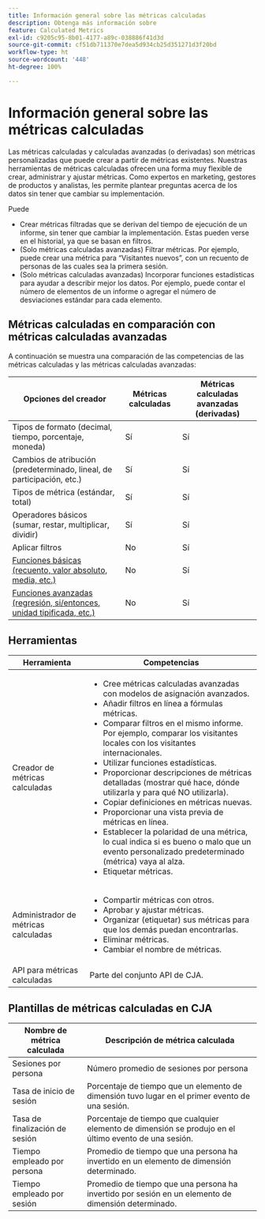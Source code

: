 ```yaml
---
title: Información general sobre las métricas calculadas
description: Obtenga más información sobre
feature: Calculated Metrics
exl-id: c9205c95-8b01-4177-a89c-038886f41d3d
source-git-commit: cf51db711370e7dea5d934cb25d351271d3f20bd
workflow-type: ht
source-wordcount: '448'
ht-degree: 100%

---
```


# Información general sobre las métricas calculadas

Las métricas calculadas y calculadas avanzadas (o derivadas) son métricas personalizadas que puede crear a partir de métricas existentes. Nuestras herramientas de métricas calculadas ofrecen una forma muy flexible de crear, administrar y ajustar métricas. Como expertos en marketing, gestores de productos y analistas, les permite plantear preguntas acerca de los datos sin tener que cambiar su implementación.  

Puede

* Crear métricas filtradas que se derivan del tiempo de ejecución de un informe, sin tener que cambiar la implementación. Estas pueden verse en el historial, ya que se basan en filtros.
* (Solo métricas calculadas avanzadas) Filtrar métricas. Por ejemplo, puede crear una métrica para “Visitantes nuevos”, con un recuento de personas de las cuales sea la primera sesión.
* (Solo métricas calculadas avanzadas) Incorporar funciones estadísticas para ayudar a describir mejor los datos. Por ejemplo, puede contar el número de elementos de un informe o agregar el número de desviaciones estándar para cada elemento.

## Métricas calculadas en comparación con métricas calculadas avanzadas

A continuación se muestra una comparación de las competencias de las métricas calculadas y las métricas calculadas avanzadas:

| Opciones del creador | Métricas calculadas | Métricas calculadas avanzadas (derivadas) |
|---|---|---|
| Tipos de formato (decimal, tiempo, porcentaje, moneda) | Sí | Sí |
| Cambios de atribución (predeterminado, lineal, de participación, etc.) | Sí | Sí |
| Tipos de métrica (estándar, total) | Sí | Sí |
| Operadores básicos (sumar, restar, multiplicar, dividir) | Sí | Sí |
| Aplicar filtros | No | Sí |
| [Funciones básicas (recuento, valor absoluto, media, etc.)](/help/components/calc-metrics/cm-functions.md) | No | Sí |
| [Funciones avanzadas (regresión, si/entonces, unidad tipificada, etc.)](/help/components/calc-metrics/cm-adv-functions.md) | No | Sí |

## Herramientas

| Herramienta | Competencias |
|--- |--- |
| Creador de métricas calculadas | <ul><li>Cree métricas calculadas avanzadas con modelos de asignación avanzados.</li><li>Añadir filtros en línea a fórmulas métricas.</li><li>Comparar filtros en el mismo informe. Por ejemplo, comparar los visitantes locales con los visitantes internacionales.</li><li>Utilizar funciones estadísticas.</li><li> Proporcionar descripciones de métricas detalladas (mostrar qué hace, dónde utilizarla y para qué NO utilizarla).</li><li>Copiar definiciones en métricas nuevas.</li><li>Proporcionar una vista previa de métricas en línea.</li><li>Establecer la polaridad de una métrica, lo cual indica si es bueno o malo que un evento personalizado predeterminado (métrica) vaya al alza.</li><li>Etiquetar métricas.</li></ul> |
| Administrador de métricas calculadas | <ul><li>Compartir métricas con otros.</li><li>Aprobar y ajustar métricas.</li><li>Organizar (etiquetar) sus métricas para que los demás puedan encontrarlas.</li><li>Eliminar métricas.</li><li>Cambiar el nombre de métricas.</li></ul> |
| API para métricas calculadas | Parte del conjunto API de CJA. |

## Plantillas de métricas calculadas en CJA

| Nombre de métrica calculada | Descripción de métrica calculada |
| --- | --- |
| Sesiones por persona | Número promedio de sesiones por persona |
| Tasa de inicio de sesión | Porcentaje de tiempo que un elemento de dimensión tuvo lugar en el primer evento de una sesión. |
| Tasa de finalización de sesión | Porcentaje de tiempo que cualquier elemento de dimensión se produjo en el último evento de una sesión. |
| Tiempo empleado por persona | Promedio de tiempo que una persona ha invertido en un elemento de dimensión determinado. |
| Tiempo empleado por sesión | Promedio de tiempo que una persona ha invertido por sesión en un elemento de dimensión determinado. |

